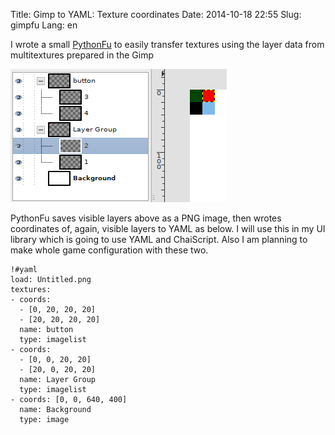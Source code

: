 Title: Gimp to YAML: Texture coordinates
Date: 2014-10-18 22:55
Slug: gimpfu
Lang: en

I wrote a small [PythonFu](https://gist.github.com/c6parmak/e73d82fc28f8f8a129a8) to easily transfer textures using the layer data from multitextures prepared in the Gimp

![Gimp ekran görüntüsü](static/gimp-layers.png)

PythonFu saves visible layers above as a PNG image, then wrotes coordinates of, again, visible layers to YAML as below. I will use this in my UI library which is going to use YAML and ChaiScript. Also I am planning to make whole game configuration with these two.

    !#yaml
    load: Untitled.png
    textures:
    - coords:
      - [0, 20, 20, 20]
      - [20, 20, 20, 20]
      name: button
      type: imagelist
    - coords:
      - [0, 0, 20, 20]
      - [20, 0, 20, 20]
      name: Layer Group
      type: imagelist
    - coords: [0, 0, 640, 400]
      name: Background
      type: image


